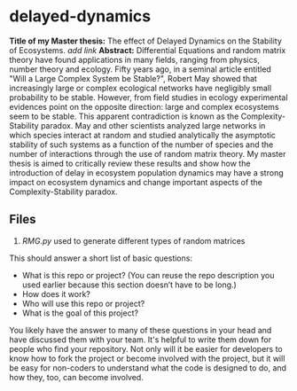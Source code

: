 # delayed-dynamics
**Title of my Master thesis:** The effect of Delayed Dynamics on the Stability of Ecosystems. _add link_
**Abstract:**
Differential Equations and random matrix theory have found applications in many fields, ranging from physics, number theory and ecology. Fifty years ago, in a seminal article entitled "Will a Large Complex System be Stable?", Robert May showed that increasingly large or complex ecological networks have negligibly small probability to be stable. However, from field studies in ecology experimental evidences point on the opposite direction: large and complex ecosystems seem to be stable. This apparent contradiction is known as the Complexity-Stability paradox. May and other scientists analyzed large networks in which species interact at random and studied analytically the asymptotic stability of such systems as a function of the number of species and the number of interactions through the use of random matrix theory.
My master thesis is aimed to critically review these results and show how the introduction of delay in ecosystem population dynamics may have a strong impact
on ecosystem dynamics and change important aspects of the Complexity-Stability paradox.


## Files
1. _RMG.py_ used to generate different types of random matrices




This should answer a short list of basic questions:
* What is this repo or project? (You can reuse the repo description you used earlier because this section doesn’t have to be long.)
* How does it work?
* Who will use this repo or project?
* What is the goal of this project?

You likely have the answer to many of these questions in your head and have discussed them with your team. It's helpful to write them down for people who find your repository. Not only will it be easier for developers to know how to fork the project or become involved with the project, but it will be easy for non-coders to understand what the code is designed to do, and how they, too, can become involved.
